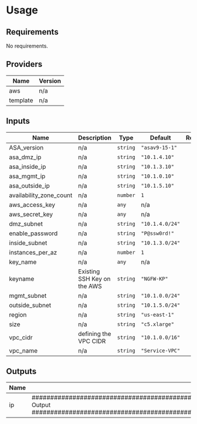 # Usage
<!--- BEGIN_TF_DOCS --->
## Requirements

No requirements.

## Providers

| Name | Version |
|------|---------|
| aws | n/a |
| template | n/a |

## Inputs

| Name | Description | Type | Default | Required |
|------|-------------|------|---------|:--------:|
| ASA\_version | n/a | `string` | `"asav9-15-1"` | no |
| asa\_dmz\_ip | n/a | `string` | `"10.1.4.10"` | no |
| asa\_inside\_ip | n/a | `string` | `"10.1.3.10"` | no |
| asa\_mgmt\_ip | n/a | `string` | `"10.1.0.10"` | no |
| asa\_outside\_ip | n/a | `string` | `"10.1.5.10"` | no |
| availability\_zone\_count | n/a | `number` | `1` | no |
| aws\_access\_key | n/a | `any` | n/a | yes |
| aws\_secret\_key | n/a | `any` | n/a | yes |
| dmz\_subnet | n/a | `string` | `"10.1.4.0/24"` | no |
| enable\_password | n/a | `string` | `"P@ssw0rd!"` | no |
| inside\_subnet | n/a | `string` | `"10.1.3.0/24"` | no |
| instances\_per\_az | n/a | `number` | `1` | no |
| key\_name | n/a | `any` | n/a | yes |
| keyname | Existing SSH Key on the AWS | `string` | `"NGFW-KP"` | no |
| mgmt\_subnet | n/a | `string` | `"10.1.0.0/24"` | no |
| outside\_subnet | n/a | `string` | `"10.1.5.0/24"` | no |
| region | n/a | `string` | `"us-east-1"` | no |
| size | n/a | `string` | `"c5.xlarge"` | no |
| vpc\_cidr | defining the VPC CIDR | `string` | `"10.1.0.0/16"` | no |
| vpc\_name | n/a | `string` | `"Service-VPC"` | no |

## Outputs

| Name | Description |
|------|-------------|
| ip | ################################################################################################################################# Output ################################################################################################################################# |

<!--- END_TF_DOCS --->
